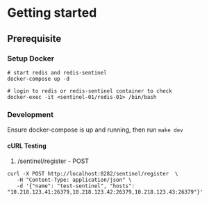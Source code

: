 # Getting started

## Prerequisite
### Setup Docker

```
# start redis and redis-sentinel
docker-compose up -d

# login to redis or redis-sentinel container to check
docker-exec -it <sentinel-01/redis-01> /bin/bash
```

### Development

Ensure docker-compose is up and running, then run `make dev`

#### cURL Testing

1. /sentinel/register - POST

```
curl -X POST http://localhost:8282/sentinel/register  \
   -H "Content-Type: application/json" \
   -d '{"name": "test-sentinel", "hosts": "10.218.123.41:26379,10.218.123.42:26379,10.218.123.43:26379"}' 
```
